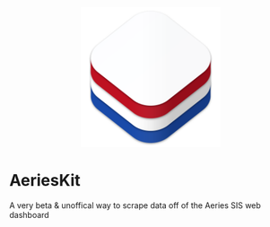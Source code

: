 <!-- PROJECT LOGO -->
<br />
<div align="center">
  <a href="https://github.com/LeoSM-07/AeriesKit">
    <img src="Assets/AK-Logo.png" alt="Logo" width="250" height="250">
  </a>
</div>

# AeriesKit

A very beta & unoffical way to scrape data off of the Aeries SIS web dashboard
